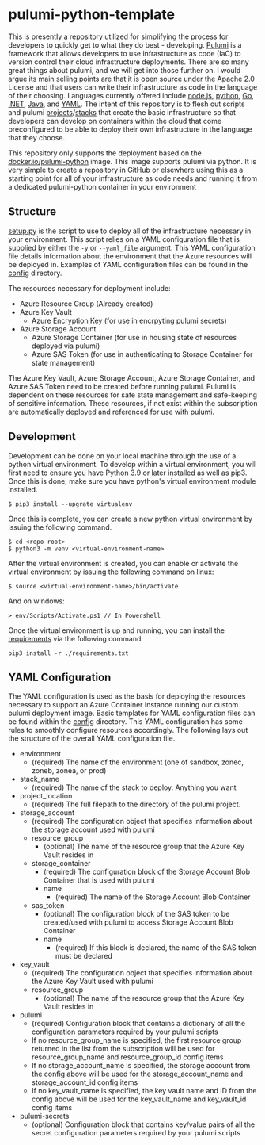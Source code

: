 # pulumi-python-template

This is presently a repository utilized for simplifying the process for
developers to quickly get to what they do best - developing.
[Pulumi](https://www.pulumi.com/docs/) is a framework that
allows developers to use infrastructure as code (IaC) to version control
their cloud infrastructure deployments. There are so many great things about
pulumi, and we will get into those further on. I would argue its main selling
points are that it is open source under the Apache 2.0 License and that users
can write their infrastructure as code in the language of their choosing.
Languages currently offered include 
[node.js](https://www.pulumi.com/docs/languages-sdks/javascript/), 
[python](https://www.pulumi.com/docs/languages-sdks/python/), 
[Go](https://www.pulumi.com/docs/languages-sdks/go/), 
[.NET](https://www.pulumi.com/docs/languages-sdks/dotnet/), 
[Java](https://www.pulumi.com/docs/languages-sdks/java/), and 
[YAML](https://www.pulumi.com/docs/languages-sdks/yaml/).
The intent of this repository is to flesh out scripts and pulumi
[projects](https://www.pulumi.com/docs/concepts/projects/)/[stacks](https://www.pulumi.com/docs/concepts/stack/)
that create the basic infrastructure so that developers can develop on
containers within the cloud that come preconfigured to be able to deploy
their own infrastructure in the language that they choose.

This repository only supports the deployment based on the 
[docker.io/pulumi-python](https://hub.docker.com/r/pulumi/pulumi-python) 
image. This image supports pulumi via python. It is very simple to create a
repository in GitHub or elsewhere using this as a starting point for all of 
your infrastructure as code needs and running it from a dedicated pulumi-python
container in your environment

## Structure

[setup.py](./setup.py) is the script to use to deploy all of the infrastructure
necessary in your environment. This script relies on a YAML configuration file 
that is supplied by either the `-y` or `--yaml_file` argument. This YAML 
configuration file details information about the environment that the Azure 
resources will be deployed in. Examples of YAML configuration files can be 
found in the [config](../config/) directory.

The resources necessary for deployment include:
- Azure Resource Group (Already created)
- Azure Key Vault
  - Azure Encryption Key (for use in encrpyting pulumi secrets)
- Azure Storage Account 
  - Azure Storage Container (for use in housing state of resources deployed via pulumi)
  - Azure SAS Token (for use in authenticating to Storage Container for state management)

The Azure Key Vault, Azure Storage Account, Azure Storage Container, and Azure 
SAS Token need to be created before running pulumi. Pulumi is dependent on 
these resources for safe state management and safe-keeping of sensitive 
information. These resources, if not exist within the subscription are 
automatically deployed and referenced for use with pulumi.

## Development

Development can be done on your local machine through the use of a python 
virtual environment. To develop within a virtual environment, you will first 
need to ensure you have Python 3.9 or later installed as well as pip3. Once 
this is done, make sure you have python's virtual environment module installed.

```
$ pip3 install --upgrate virtualenv
```

Once this is complete, you can create a new python virtual environment by 
issuing the following command.

```
$ cd <repo root>
$ python3 -m venv <virtual-environment-name>
```

After the virtual environment is created, you can enable or activate the 
virtual environment by issuing the following command on linux:

```
$ source <virtual-environment-name>/bin/activate
```

And on windows:

```
> env/Scripts/Activate.ps1 // In Powershell
```

Once the virtual environment is up and running, you can install the 
[requirements](./requirements.txt) via the following command:

```
pip3 install -r ./requirements.txt
```

## YAML Configuration

The YAML configuration is used as the basis for deploying the resources 
necessary to support an Azure Container Instance running our custom pulumi 
deployment image. Basic templates for YAML configuration files can be found 
within the [config](./config/) directory. This YAML configuration has some 
rules to smoothly configure resources accordingly. The following lays out the 
structure of the overall YAML configuration file.

- environment
  - (required) The name of the environment (one of sandbox, zonec, zoneb, 
  zonea, or prod)
- stack_name
  - (required) The name of the stack to deploy. Anything you want 
- project_location
  - (required) The full filepath to the directory of the pulumi project.
- storage_account
  - (required) The configuration object that specifies information about the 
  storage account used with pulumi
  - resource_group
    - (optional) The name of the resource group that the Azure Key Vault 
    resides in
  - storage_container
    - (required) The configuration block of the Storage Account Blob Container 
    that is used with pulumi
    - name
      - (required) The name of the Storage Account Blob Container
  - sas_token
    - (optional) The configuration block of the SAS token to be created/used 
    with pulumi to access Storage Account Blob Container
    - name 
      - (required) If this block is declared, the name of the SAS token must be
      declared
- key_vault
  - (required) The configuration object that specifies information about the 
  Azure Key Vault used with pulumi
  - resource_group
    - (optional) The name of the resource group that the Azure Key Vault 
    resides in
- pulumi
  - (required) Configuration block that contains a dictionary of all the 
  configuration parameters required by your pulumi scripts
  - If no resource_group_name is specified, the first resource group returned 
  in the list from the subscription will be used for resource_group_name and 
  resource_group_id config items
  - If no storage_account_name is specified, the storage account from the 
  config above will be used for the storage_account_name and storage_account_id
  config items
  - If no key_vault_name is specified, the key vault name and ID from the 
  config above will be used for the key_vault_name and key_vault_id config 
  items
- pulumi-secrets
  - (optional) Configuration block that contains key/value pairs of all the 
  secret configuration parameters required by your pulumi scripts